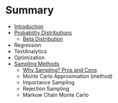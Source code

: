# Summary

* [Introduction](README.md)
* [Probability Distributions](ProbabilityDistributions/ProbabilityDistributions.md)
   * [Beta Distribution](ProbabilityDistributions/BetaDistribution.md)
* Regression
* TextAnalytics
* Optimization
* [Sampling Methods](SamplingMethods/SamplingMethods.md)
   * [Why Sampling? Pros and Cons](SamplingMethods/WhySampling.md)
   * Monte Carlo Approximation (method)
   * Importance Sampling
   * Rejection Sampling
   * Markow Chain Monte Carlo

